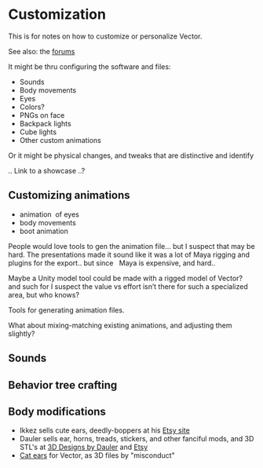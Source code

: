# Customization
This is for notes on how to customize or personalize Vector.

See also: the [forums](https://forums.anki.com/t/what-have-you-found-so-far/43924)

It might be thru configuring the software and files:

- Sounds
- Body movements
- Eyes
- Colors?
- PNGs on face
- Backpack lights
- Cube lights
- Other custom animations

Or it might be physical changes, and tweaks that are distinctive and identify

.. Link to a showcase ..?


## Customizing animations

- animation  of eyes
- body movements
- boot animation


People would love tools to gen the animation file… but I suspect that may be hard.
The presentations made it sound like it was a lot of Maya rigging and plugins for
the export.. but since   Maya is expensive, and hard.. 

Maybe a Unity model tool could be made with a rigged model of Vector?
 and such for I suspect the value vs effort isn’t there for such a specialized area, but who knows?

Tools for generating animation files.

What about mixing-matching existing animations, and adjusting them slightly?

## Sounds

## Behavior tree crafting

## Body modifications


* Ikkez sells cute ears, deedly-boppers at his [Etsy site](https://www.etsy.com/shop/ikkezLabs)
* Dauler sells ear, horns, treads, stickers,  and other fanciful mods, and 3D STL's at [3D Designs by Dauler](https://designsbydauler.com/collections/vector-robot) and [Etsy](https://www.etsy.com/shop/DesignsByDauler)
* [Cat ears](https://www.tinkercad.com/things/8ymTTpRAKnq) for Vector, as 3D files by "misconduct"



